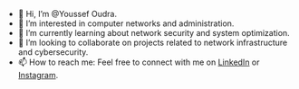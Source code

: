 - 👋 Hi, I’m @Youssef Oudra.
- 👀 I’m interested in computer networks and administration.
- 🌱 I’m currently learning about network security and system optimization.
- 💞️ I’m looking to collaborate on projects related to network infrastructure and cybersecurity.
- 📫 How to reach me: Feel free to connect with me on [LinkedIn]() or [Instagram]().
<!---
Y-OUDRA/Y-OUDRA is a ✨ special ✨ repository because its `README.md` (this file) appears on your GitHub profile.
You can click the Preview link to take a look at your changes.
--->
